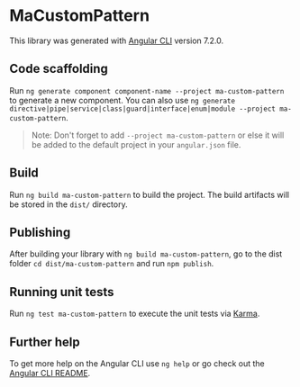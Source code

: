 # MaCustomPattern

This library was generated with [Angular CLI](https://github.com/angular/angular-cli) version 7.2.0.

## Code scaffolding

Run `ng generate component component-name --project ma-custom-pattern` to generate a new component. You can also use `ng generate directive|pipe|service|class|guard|interface|enum|module --project ma-custom-pattern`.
> Note: Don't forget to add `--project ma-custom-pattern` or else it will be added to the default project in your `angular.json` file. 

## Build

Run `ng build ma-custom-pattern` to build the project. The build artifacts will be stored in the `dist/` directory.

## Publishing

After building your library with `ng build ma-custom-pattern`, go to the dist folder `cd dist/ma-custom-pattern` and run `npm publish`.

## Running unit tests

Run `ng test ma-custom-pattern` to execute the unit tests via [Karma](https://karma-runner.github.io).

## Further help

To get more help on the Angular CLI use `ng help` or go check out the [Angular CLI README](https://github.com/angular/angular-cli/blob/master/README.md).
